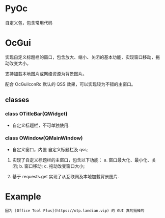 # PyOc

自定义包，包含常用代码

# OcGui

实现自定义标题栏的窗口，包含放大、缩小、关闭的基本功能，实现窗口移动，拖动改变大小。

支持加载本地图片或网络资源为背景图片。

配合 OcGuiIconRc 默认的 QSS 效果，可以实现较为不错的主窗口。

## classes

### class OTitleBar(QWidget)

* 自定义标题栏，不可单独使用.

### class OWindow(QMainWindow)

* 自定义窗口，内置 自定义标题栏及 qss;

1. 实现了自定义标题栏的主窗口，包含以下功能：
    a. 窗口最大化、最小化、关闭;
    b. 窗口移动;
    c. 拖动改变窗口大小;

2. 基于 requests.get 实现了从互联网及本地加载背景图片.
    
# Example
    
    因为 [Office Tool Plus](https://otp.landian.vip) 的 GUI 真的挺棒的
